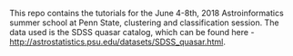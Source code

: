 This repo contains the tutorials for the June 4-8th, 2018 Astroinformatics summer school at Penn State, clustering and classification session. The data used is the SDSS quasar catalog, which can be found here - http://astrostatistics.psu.edu/datasets/SDSS_quasar.html.

